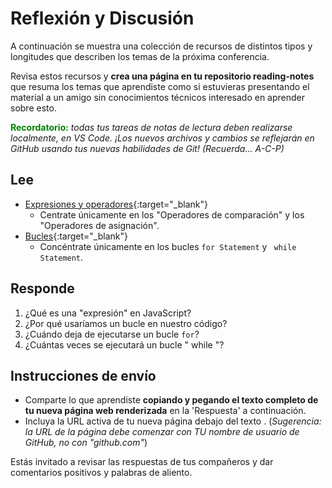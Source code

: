 # Reflexión y Discusión

A continuación se muestra una colección de recursos de distintos tipos y longitudes que describen los temas de la próxima conferencia.

Revisa estos recursos y **crea una página en tu repositorio reading-notes** que resuma los temas que aprendiste como si estuvieras presentando el material a un amigo sin conocimientos técnicos interesado en aprender sobre esto.

<strong style="color: green">Recordatorio:</strong> *todas tus tareas de notas de lectura deben realizarse localmente, en VS Code. ¡Los nuevos archivos y cambios se reflejarán en GitHub usando tus nuevas habilidades de Git! (Recuerda... A-C-P)*

## Lee

* [Expresiones y operadores](https://developer.mozilla.org/es/docs/Web/JavaScript/Guide/Expressions_and_Operators){:target="_blank"}
   * Centrate únicamente en los "Operadores de comparación" y los "Operadores de asignación".
* [Bucles](https://developer.mozilla.org/es/docs/Web/JavaScript/Guide/Loops_and_iteration){:target="_blank"}
   * Concéntrate únicamente en los bucles `for Statement` y ` while Statement`.

## Responde

1. ¿Qué es una "expresión" en JavaScript?
2. ¿Por qué usaríamos un bucle en nuestro código?
3. ¿Cuándo deja de ejecutarse un bucle `for`?
4. ¿Cuántas veces se ejecutará un bucle " while "?

## Instrucciones de envío

* Comparte lo que aprendiste **copiando y pegando el texto completo de tu nueva página web renderizada** en la 'Respuesta' a continuación.
* Incluya la URL activa de tu nueva página debajo del texto . (*Sugerencia: la URL de la página debe comenzar con TU nombre de usuario de GitHub, no con "github.com"*)

Estás invitado a revisar las respuestas de tus compañeros y dar comentarios positivos y palabras de aliento.

